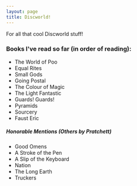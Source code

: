 ```yaml
---
layout: page
title: Discworld!
---
```

For all that cool Discworld stuff!
### Books I've read so far (in order of reading):
* The World of Poo
* Equal Rites
* Small Gods
* Going Postal
* The Colour of Magic
* The Light Fantastic
* Guards! Guards!
* Pyramids
* Sourcery
* Faust Eric

##### Honorable Mentions (Others by Pratchett)
* Good Omens
* A Stroke of the Pen
* A Slip of the Keyboard
* Nation
* The Long Earth
* Truckers
